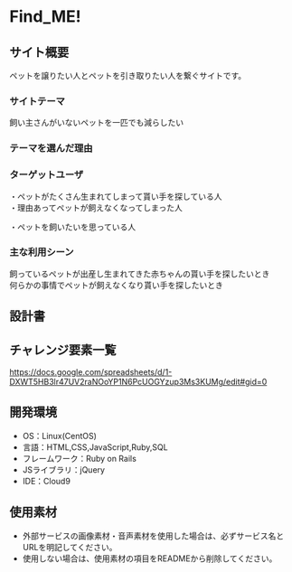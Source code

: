# Find_ME!

## サイト概要
ペットを譲りたい人とペットを引き取りたい人を繋ぐサイトです。

### サイトテーマ
飼い主さんがいないペットを一匹でも減らしたい

### テーマを選んだ理由


### ターゲットユーザ
・ペットがたくさん生まれてしまって貰い手を探している人  
・理由あってペットが飼えなくなってしまった人  

・ペットを飼いたいを思っている人

### 主な利用シーン  
飼っているペットが出産し生まれてきた赤ちゃんの貰い手を探したいとき  
何らかの事情でペットが飼えなくなり貰い手を探したいとき  

## 設計書


## チャレンジ要素一覧
<https://docs.google.com/spreadsheets/d/1-DXWT5HB3lr47UV2raNOoYP1N6PcUOGYzup3Ms3KUMg/edit#gid=0>

## 開発環境
- OS：Linux(CentOS)
- 言語：HTML,CSS,JavaScript,Ruby,SQL
- フレームワーク：Ruby on Rails
- JSライブラリ：jQuery
- IDE：Cloud9

## 使用素材
- 外部サービスの画像素材・音声素材を使用した場合は、必ずサービス名とURLを明記してください。
- 使用しない場合は、使用素材の項目をREADMEから削除してください。
